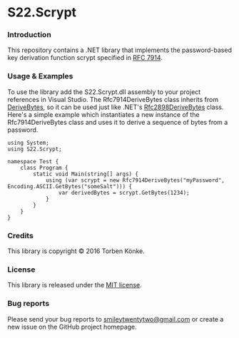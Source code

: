 # S22.Scrypt

### Introduction

This repository contains a .NET library that implements the password-based key derivation function scrypt specified in [RFC 7914](https://tools.ietf.org/html/rfc7914). 



### Usage & Examples

To use the library add the S22.Scrypt.dll assembly to your project references in Visual Studio. The Rfc7914DeriveBytes class inherits from [DeriveBytes](https://msdn.microsoft.com/en-us/library/system.security.cryptography.derivebytes(v=vs.110).aspx), so it can be used just like .NET's [Rfc2898DeriveBytes](https://msdn.microsoft.com/en-us/library/system.security.cryptography.rfc2898derivebytes(v=vs.110).aspx) class. Here's a simple example which instantiates a new instance of the Rfc7914DeriveBytes class and uses it to derive a sequence of bytes from a password.

	using System;
	using S22.Scrypt;

	namespace Test {
		class Program {
			static void Main(string[] args) {
				using (var scrypt = new Rfc7914DeriveBytes("myPassword", Encoding.ASCII.GetBytes("someSalt"))) {
					var derivedBytes = scrypt.GetBytes(1234);
				}
			}
		}
	}



### Credits

This library is copyright © 2016 Torben Könke.



### License

This library is released under the [MIT license](https://github.com/smiley22/S22.Sasl/blob/master/License.md).



### Bug reports

Please send your bug reports to [smileytwentytwo@gmail.com](mailto:smileytwentytwo@gmail.com) or create a new
issue on the GitHub project homepage.

